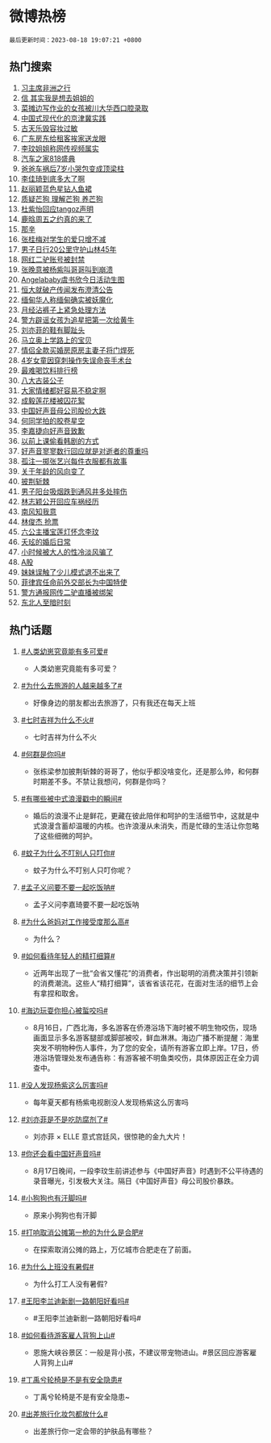 # 微博热榜

`最后更新时间：2023-08-18 19:07:21 +0800`

## 热门搜索

1. [习主席非洲之行](https://m.weibo.cn/search?containerid=100103type%3D1%26t%3D10%26q%3D%23%E4%B9%A0%E4%B8%BB%E5%B8%AD%E9%9D%9E%E6%B4%B2%E4%B9%8B%E8%A1%8C%23&stream_entry_id=51&isnewpage=1&extparam=seat%3D1%26stream_entry_id%3D51%26pos%3D0%26c_type%3D51%26cate%3D10103%26dgr%3D0%26filter_type%3Drealtimehot%26display_time%3D1692356838%26pre_seqid%3D169235683876201209553&luicode=10000011&lfid=106003type%253D25%2526t%253D3%2526disable_hot%253D1%2526filter_type%253Drealtimehot)
1. [信 其实我是想去姐姐的](https://m.weibo.cn/search?containerid=100103type%3D1%26t%3D10%26q%3D%E4%BF%A1+%E5%85%B6%E5%AE%9E%E6%88%91%E6%98%AF%E6%83%B3%E5%8E%BB%E5%A7%90%E5%A7%90%E7%9A%84&stream_entry_id=31&isnewpage=1&extparam=seat%3D1%26stream_entry_id%3D31%26dgr%3D0%26flag%3D2%26band_rank%3D1%26pos%3D0%26filter_type%3Drealtimehot%26c_type%3D31%26realpos%3D1%26cate%3D5001%26lcate%3D5001%26q%3D%25E4%25BF%25A1%2520%25E5%2585%25B6%25E5%25AE%259E%25E6%2588%2591%25E6%2598%25AF%25E6%2583%25B3%25E5%258E%25BB%25E5%25A7%2590%25E5%25A7%2590%25E7%259A%2584%26display_time%3D1692356838%26pre_seqid%3D169235683876201209553&luicode=10000011&lfid=106003type%253D25%2526t%253D3%2526disable_hot%253D1%2526filter_type%253Drealtimehot)
1. [菜摊边写作业的女孩被川大华西口腔录取](https://m.weibo.cn/search?containerid=100103type%3D1%26t%3D10%26q%3D%23%E8%8F%9C%E6%91%8A%E8%BE%B9%E5%86%99%E4%BD%9C%E4%B8%9A%E7%9A%84%E5%A5%B3%E5%AD%A9%E8%A2%AB%E5%B7%9D%E5%A4%A7%E5%8D%8E%E8%A5%BF%E5%8F%A3%E8%85%94%E5%BD%95%E5%8F%96%23&stream_entry_id=31&isnewpage=1&extparam=seat%3D1%26stream_entry_id%3D31%26dgr%3D0%26flag%3D32768%26band_rank%3D2%26pos%3D1%26filter_type%3Drealtimehot%26c_type%3D31%26realpos%3D2%26cate%3D5001%26lcate%3D5001%26q%3D%2523%25E8%258F%259C%25E6%2591%258A%25E8%25BE%25B9%25E5%2586%2599%25E4%25BD%259C%25E4%25B8%259A%25E7%259A%2584%25E5%25A5%25B3%25E5%25AD%25A9%25E8%25A2%25AB%25E5%25B7%259D%25E5%25A4%25A7%25E5%258D%258E%25E8%25A5%25BF%25E5%258F%25A3%25E8%2585%2594%25E5%25BD%2595%25E5%258F%2596%2523%26display_time%3D1692356838%26pre_seqid%3D169235683876201209553&luicode=10000011&lfid=106003type%253D25%2526t%253D3%2526disable_hot%253D1%2526filter_type%253Drealtimehot)
1. [中国式现代化的京津冀实践](https://m.weibo.cn/search?containerid=100103type%3D1%26t%3D10%26q%3D%23%E4%B8%AD%E5%9B%BD%E5%BC%8F%E7%8E%B0%E4%BB%A3%E5%8C%96%E7%9A%84%E4%BA%AC%E6%B4%A5%E5%86%80%E5%AE%9E%E8%B7%B5%23&stream_entry_id=31&isnewpage=1&extparam=seat%3D1%26stream_entry_id%3D31%26dgr%3D0%26flag%3D0%26band_rank%3D3%26pos%3D2%26filter_type%3Drealtimehot%26c_type%3D31%26realpos%3D3%26cate%3D5001%26lcate%3D5001%26q%3D%2523%25E4%25B8%25AD%25E5%259B%25BD%25E5%25BC%258F%25E7%258E%25B0%25E4%25BB%25A3%25E5%258C%2596%25E7%259A%2584%25E4%25BA%25AC%25E6%25B4%25A5%25E5%2586%2580%25E5%25AE%259E%25E8%25B7%25B5%2523%26display_time%3D1692356838%26pre_seqid%3D169235683876201209553&luicode=10000011&lfid=106003type%253D25%2526t%253D3%2526disable_hot%253D1%2526filter_type%253Drealtimehot)
1. [古天乐毁容妆过敏](https://m.weibo.cn/search?containerid=100103type%3D1%26t%3D10%26q%3D%23%E5%8F%A4%E5%A4%A9%E4%B9%90%E6%AF%81%E5%AE%B9%E5%A6%86%E8%BF%87%E6%95%8F%23&stream_entry_id=31&isnewpage=1&extparam=seat%3D1%26stream_entry_id%3D31%26dgr%3D0%26flag%3D2%26band_rank%3D4%26pos%3D3%26filter_type%3Drealtimehot%26c_type%3D31%26realpos%3D4%26cate%3D5001%26lcate%3D5001%26q%3D%2523%25E5%258F%25A4%25E5%25A4%25A9%25E4%25B9%2590%25E6%25AF%2581%25E5%25AE%25B9%25E5%25A6%2586%25E8%25BF%2587%25E6%2595%258F%2523%26display_time%3D1692356838%26pre_seqid%3D169235683876201209553&luicode=10000011&lfid=106003type%253D25%2526t%253D3%2526disable_hot%253D1%2526filter_type%253Drealtimehot)
1. [广东房东给租客挨家送龙眼](https://m.weibo.cn/search?containerid=100103type%3D1%26t%3D10%26q%3D%23%E5%B9%BF%E4%B8%9C%E6%88%BF%E4%B8%9C%E7%BB%99%E7%A7%9F%E5%AE%A2%E6%8C%A8%E5%AE%B6%E9%80%81%E9%BE%99%E7%9C%BC%23&stream_entry_id=31&isnewpage=1&extparam=seat%3D1%26stream_entry_id%3D31%26dgr%3D0%26flag%3D32768%26band_rank%3D5%26pos%3D4%26filter_type%3Drealtimehot%26c_type%3D31%26realpos%3D5%26cate%3D5001%26lcate%3D5001%26q%3D%2523%25E5%25B9%25BF%25E4%25B8%259C%25E6%2588%25BF%25E4%25B8%259C%25E7%25BB%2599%25E7%25A7%259F%25E5%25AE%25A2%25E6%258C%25A8%25E5%25AE%25B6%25E9%2580%2581%25E9%25BE%2599%25E7%259C%25BC%2523%26display_time%3D1692356838%26pre_seqid%3D169235683876201209553&luicode=10000011&lfid=106003type%253D25%2526t%253D3%2526disable_hot%253D1%2526filter_type%253Drealtimehot)
1. [李玟姐姐称网传视频属实](https://m.weibo.cn/search?containerid=100103type%3D1%26t%3D10%26q%3D%23%E6%9D%8E%E7%8E%9F%E5%A7%90%E5%A7%90%E7%A7%B0%E7%BD%91%E4%BC%A0%E8%A7%86%E9%A2%91%E5%B1%9E%E5%AE%9E%23&stream_entry_id=31&isnewpage=1&extparam=seat%3D1%26stream_entry_id%3D31%26dgr%3D0%26flag%3D0%26band_rank%3D6%26pos%3D5%26filter_type%3Drealtimehot%26c_type%3D31%26realpos%3D6%26cate%3D5001%26lcate%3D5001%26q%3D%2523%25E6%259D%258E%25E7%258E%259F%25E5%25A7%2590%25E5%25A7%2590%25E7%25A7%25B0%25E7%25BD%2591%25E4%25BC%25A0%25E8%25A7%2586%25E9%25A2%2591%25E5%25B1%259E%25E5%25AE%259E%2523%26display_time%3D1692356838%26pre_seqid%3D169235683876201209553&luicode=10000011&lfid=106003type%253D25%2526t%253D3%2526disable_hot%253D1%2526filter_type%253Drealtimehot)
1. [汽车之家818盛典](https://m.weibo.cn/search?containerid=100103type%3D1%26t%3D10%26q%3D%23%E6%B1%BD%E8%BD%A6%E4%B9%8B%E5%AE%B6818%E7%9B%9B%E5%85%B8%23&stream_entry_id=31&isnewpage=1&extparam=seat%3D1%26stream_entry_id%3D31%26is_ad_pos%3D1%26dgr%3D0%26filter_type%3Drealtimehot%26band_rank%3D7%26pos%3D6%26lcate%3D5001%26adid%3D199850%26c_type%3D31%26cate%3D5001%26topic_ad%3D1%26q%3D%2523%25E6%25B1%25BD%25E8%25BD%25A6%25E4%25B9%258B%25E5%25AE%25B6818%25E7%259B%259B%25E5%2585%25B8%2523%26display_time%3D1692356838%26pre_seqid%3D169235683876201209553&luicode=10000011&lfid=106003type%253D25%2526t%253D3%2526disable_hot%253D1%2526filter_type%253Drealtimehot)
1. [爸爸车祸后7岁小哭包变成顶梁柱](https://m.weibo.cn/search?containerid=100103type%3D1%26t%3D10%26q%3D%23%E7%88%B8%E7%88%B8%E8%BD%A6%E7%A5%B8%E5%90%8E7%E5%B2%81%E5%B0%8F%E5%93%AD%E5%8C%85%E5%8F%98%E6%88%90%E9%A1%B6%E6%A2%81%E6%9F%B1%23&stream_entry_id=31&isnewpage=1&extparam=seat%3D1%26stream_entry_id%3D31%26dgr%3D0%26flag%3D32768%26band_rank%3D7%26pos%3D7%26filter_type%3Drealtimehot%26c_type%3D31%26realpos%3D7%26cate%3D5001%26lcate%3D5001%26q%3D%2523%25E7%2588%25B8%25E7%2588%25B8%25E8%25BD%25A6%25E7%25A5%25B8%25E5%2590%258E7%25E5%25B2%2581%25E5%25B0%258F%25E5%2593%25AD%25E5%258C%2585%25E5%258F%2598%25E6%2588%2590%25E9%25A1%25B6%25E6%25A2%2581%25E6%259F%25B1%2523%26display_time%3D1692356838%26pre_seqid%3D169235683876201209553&luicode=10000011&lfid=106003type%253D25%2526t%253D3%2526disable_hot%253D1%2526filter_type%253Drealtimehot)
1. [李佳琦到底多大了啊](https://m.weibo.cn/search?containerid=100103type%3D1%26t%3D10%26q%3D%23%E6%9D%8E%E4%BD%B3%E7%90%A6%E5%88%B0%E5%BA%95%E5%A4%9A%E5%A4%A7%E4%BA%86%E5%95%8A%23&stream_entry_id=31&isnewpage=1&extparam=seat%3D1%26stream_entry_id%3D31%26dgr%3D0%26flag%3D2%26band_rank%3D8%26pos%3D8%26filter_type%3Drealtimehot%26c_type%3D31%26realpos%3D8%26cate%3D5001%26lcate%3D5001%26q%3D%2523%25E6%259D%258E%25E4%25BD%25B3%25E7%2590%25A6%25E5%2588%25B0%25E5%25BA%2595%25E5%25A4%259A%25E5%25A4%25A7%25E4%25BA%2586%25E5%2595%258A%2523%26display_time%3D1692356838%26pre_seqid%3D169235683876201209553&luicode=10000011&lfid=106003type%253D25%2526t%253D3%2526disable_hot%253D1%2526filter_type%253Drealtimehot)
1. [赵丽颖蓝色星钻人鱼裙](https://m.weibo.cn/search?containerid=100103type%3D1%26t%3D10%26q%3D%23%E8%B5%B5%E4%B8%BD%E9%A2%96%E8%93%9D%E8%89%B2%E6%98%9F%E9%92%BB%E4%BA%BA%E9%B1%BC%E8%A3%99%23&stream_entry_id=31&isnewpage=1&extparam=seat%3D1%26stream_entry_id%3D31%26dgr%3D0%26flag%3D1%26band_rank%3D9%26pos%3D9%26filter_type%3Drealtimehot%26c_type%3D31%26realpos%3D9%26cate%3D5001%26lcate%3D5001%26q%3D%2523%25E8%25B5%25B5%25E4%25B8%25BD%25E9%25A2%2596%25E8%2593%259D%25E8%2589%25B2%25E6%2598%259F%25E9%2592%25BB%25E4%25BA%25BA%25E9%25B1%25BC%25E8%25A3%2599%2523%26display_time%3D1692356838%26pre_seqid%3D169235683876201209553&luicode=10000011&lfid=106003type%253D25%2526t%253D3%2526disable_hot%253D1%2526filter_type%253Drealtimehot)
1. [质疑芒狗 理解芒狗 养芒狗](https://m.weibo.cn/search?containerid=100103type%3D1%26t%3D10%26q%3D%E8%B4%A8%E7%96%91%E8%8A%92%E7%8B%97+%E7%90%86%E8%A7%A3%E8%8A%92%E7%8B%97+%E5%85%BB%E8%8A%92%E7%8B%97&stream_entry_id=31&isnewpage=1&extparam=seat%3D1%26stream_entry_id%3D31%26dgr%3D0%26flag%3D0%26band_rank%3D10%26pos%3D10%26filter_type%3Drealtimehot%26c_type%3D31%26realpos%3D10%26cate%3D5001%26lcate%3D5001%26q%3D%25E8%25B4%25A8%25E7%2596%2591%25E8%258A%2592%25E7%258B%2597%2520%25E7%2590%2586%25E8%25A7%25A3%25E8%258A%2592%25E7%258B%2597%2520%25E5%2585%25BB%25E8%258A%2592%25E7%258B%2597%26display_time%3D1692356838%26pre_seqid%3D169235683876201209553&luicode=10000011&lfid=106003type%253D25%2526t%253D3%2526disable_hot%253D1%2526filter_type%253Drealtimehot)
1. [杜紫怡回应tangoz声明](https://m.weibo.cn/search?containerid=100103type%3D1%26t%3D10%26q%3D%23%E6%9D%9C%E7%B4%AB%E6%80%A1%E5%9B%9E%E5%BA%94tangoz%E5%A3%B0%E6%98%8E%23&stream_entry_id=31&isnewpage=1&extparam=seat%3D1%26stream_entry_id%3D31%26dgr%3D0%26flag%3D1%26band_rank%3D11%26pos%3D11%26filter_type%3Drealtimehot%26c_type%3D31%26realpos%3D11%26cate%3D5001%26lcate%3D5001%26q%3D%2523%25E6%259D%259C%25E7%25B4%25AB%25E6%2580%25A1%25E5%259B%259E%25E5%25BA%2594tangoz%25E5%25A3%25B0%25E6%2598%258E%2523%26display_time%3D1692356838%26pre_seqid%3D169235683876201209553&luicode=10000011&lfid=106003type%253D25%2526t%253D3%2526disable_hot%253D1%2526filter_type%253Drealtimehot)
1. [鹿晗周五之约真的来了](https://m.weibo.cn/search?containerid=100103type%3D1%26t%3D10%26q%3D%23%E9%B9%BF%E6%99%97%E5%91%A8%E4%BA%94%E4%B9%8B%E7%BA%A6%E7%9C%9F%E7%9A%84%E6%9D%A5%E4%BA%86%23&stream_entry_id=31&isnewpage=1&extparam=seat%3D1%26stream_entry_id%3D31%26dgr%3D0%26flag%3D1%26band_rank%3D12%26pos%3D12%26filter_type%3Drealtimehot%26c_type%3D31%26realpos%3D12%26cate%3D5001%26lcate%3D5001%26q%3D%2523%25E9%25B9%25BF%25E6%2599%2597%25E5%2591%25A8%25E4%25BA%2594%25E4%25B9%258B%25E7%25BA%25A6%25E7%259C%259F%25E7%259A%2584%25E6%259D%25A5%25E4%25BA%2586%2523%26display_time%3D1692356838%26pre_seqid%3D169235683876201209553&luicode=10000011&lfid=106003type%253D25%2526t%253D3%2526disable_hot%253D1%2526filter_type%253Drealtimehot)
1. [那辛](https://m.weibo.cn/search?containerid=100103type%3D1%26t%3D10%26q%3D%E9%82%A3%E8%BE%9B&stream_entry_id=31&isnewpage=1&extparam=seat%3D1%26stream_entry_id%3D31%26dgr%3D0%26flag%3D1%26band_rank%3D13%26pos%3D13%26filter_type%3Drealtimehot%26c_type%3D31%26realpos%3D13%26cate%3D5001%26lcate%3D5001%26q%3D%25E9%2582%25A3%25E8%25BE%259B%26display_time%3D1692356838%26pre_seqid%3D169235683876201209553&luicode=10000011&lfid=106003type%253D25%2526t%253D3%2526disable_hot%253D1%2526filter_type%253Drealtimehot)
1. [张桂梅对学生的爱只增不减](https://m.weibo.cn/search?containerid=100103type%3D1%26t%3D10%26q%3D%23%E5%BC%A0%E6%A1%82%E6%A2%85%E5%AF%B9%E5%AD%A6%E7%94%9F%E7%9A%84%E7%88%B1%E5%8F%AA%E5%A2%9E%E4%B8%8D%E5%87%8F%23&stream_entry_id=31&isnewpage=1&extparam=seat%3D1%26stream_entry_id%3D31%26dgr%3D0%26flag%3D32768%26band_rank%3D14%26pos%3D14%26filter_type%3Drealtimehot%26c_type%3D31%26realpos%3D14%26cate%3D5001%26lcate%3D5001%26q%3D%2523%25E5%25BC%25A0%25E6%25A1%2582%25E6%25A2%2585%25E5%25AF%25B9%25E5%25AD%25A6%25E7%2594%259F%25E7%259A%2584%25E7%2588%25B1%25E5%258F%25AA%25E5%25A2%259E%25E4%25B8%258D%25E5%2587%258F%2523%26display_time%3D1692356838%26pre_seqid%3D169235683876201209553&luicode=10000011&lfid=106003type%253D25%2526t%253D3%2526disable_hot%253D1%2526filter_type%253Drealtimehot)
1. [男子日行20公里守护山林45年](https://m.weibo.cn/search?containerid=100103type%3D1%26t%3D10%26q%3D%23%E7%94%B7%E5%AD%90%E6%97%A5%E8%A1%8C20%E5%85%AC%E9%87%8C%E5%AE%88%E6%8A%A4%E5%B1%B1%E6%9E%9745%E5%B9%B4%23&stream_entry_id=31&isnewpage=1&extparam=seat%3D1%26stream_entry_id%3D31%26dgr%3D0%26band_rank%3D15%26flag%3D32768%26lcate%3D5001%26pos%3D15%26filter_type%3Drealtimehot%26c_type%3D31%26realpos%3D15%26cate%3D5001%26adid%3D200028%26q%3D%2523%25E7%2594%25B7%25E5%25AD%2590%25E6%2597%25A5%25E8%25A1%258C20%25E5%2585%25AC%25E9%2587%258C%25E5%25AE%2588%25E6%258A%25A4%25E5%25B1%25B1%25E6%259E%259745%25E5%25B9%25B4%2523%26display_time%3D1692356838%26pre_seqid%3D169235683876201209553&luicode=10000011&lfid=106003type%253D25%2526t%253D3%2526disable_hot%253D1%2526filter_type%253Drealtimehot)
1. [网红二驴账号被封禁](https://m.weibo.cn/search?containerid=100103type%3D1%26t%3D10%26q%3D%23%E7%BD%91%E7%BA%A2%E4%BA%8C%E9%A9%B4%E8%B4%A6%E5%8F%B7%E8%A2%AB%E5%B0%81%E7%A6%81%23&stream_entry_id=31&isnewpage=1&extparam=seat%3D1%26stream_entry_id%3D31%26dgr%3D0%26flag%3D0%26band_rank%3D16%26pos%3D16%26filter_type%3Drealtimehot%26c_type%3D31%26realpos%3D16%26cate%3D5001%26lcate%3D5001%26q%3D%2523%25E7%25BD%2591%25E7%25BA%25A2%25E4%25BA%258C%25E9%25A9%25B4%25E8%25B4%25A6%25E5%258F%25B7%25E8%25A2%25AB%25E5%25B0%2581%25E7%25A6%2581%2523%26display_time%3D1692356838%26pre_seqid%3D169235683876201209553&luicode=10000011&lfid=106003type%253D25%2526t%253D3%2526disable_hot%253D1%2526filter_type%253Drealtimehot)
1. [张晚意被杨紫叫哥哥叫到崩溃](https://m.weibo.cn/search?containerid=100103type%3D1%26t%3D10%26q%3D%23%E5%BC%A0%E6%99%9A%E6%84%8F%E8%A2%AB%E6%9D%A8%E7%B4%AB%E5%8F%AB%E5%93%A5%E5%93%A5%E5%8F%AB%E5%88%B0%E5%B4%A9%E6%BA%83%23&stream_entry_id=31&isnewpage=1&extparam=seat%3D1%26stream_entry_id%3D31%26dgr%3D0%26flag%3D0%26band_rank%3D17%26pos%3D17%26filter_type%3Drealtimehot%26c_type%3D31%26realpos%3D17%26cate%3D5001%26lcate%3D5001%26q%3D%2523%25E5%25BC%25A0%25E6%2599%259A%25E6%2584%258F%25E8%25A2%25AB%25E6%259D%25A8%25E7%25B4%25AB%25E5%258F%25AB%25E5%2593%25A5%25E5%2593%25A5%25E5%258F%25AB%25E5%2588%25B0%25E5%25B4%25A9%25E6%25BA%2583%2523%26display_time%3D1692356838%26pre_seqid%3D169235683876201209553&luicode=10000011&lfid=106003type%253D25%2526t%253D3%2526disable_hot%253D1%2526filter_type%253Drealtimehot)
1. [Angelababy虞书欣今日活动生图](https://m.weibo.cn/search?containerid=100103type%3D1%26t%3D10%26q%3D%23Angelababy%E8%99%9E%E4%B9%A6%E6%AC%A3%E4%BB%8A%E6%97%A5%E6%B4%BB%E5%8A%A8%E7%94%9F%E5%9B%BE%23&stream_entry_id=31&isnewpage=1&extparam=seat%3D1%26stream_entry_id%3D31%26dgr%3D0%26flag%3D0%26band_rank%3D18%26pos%3D18%26filter_type%3Drealtimehot%26c_type%3D31%26realpos%3D18%26cate%3D5001%26lcate%3D5001%26q%3D%2523Angelababy%25E8%2599%259E%25E4%25B9%25A6%25E6%25AC%25A3%25E4%25BB%258A%25E6%2597%25A5%25E6%25B4%25BB%25E5%258A%25A8%25E7%2594%259F%25E5%259B%25BE%2523%26display_time%3D1692356838%26pre_seqid%3D169235683876201209553&luicode=10000011&lfid=106003type%253D25%2526t%253D3%2526disable_hot%253D1%2526filter_type%253Drealtimehot)
1. [恒大就破产传闻发布澄清公告](https://m.weibo.cn/search?containerid=100103type%3D1%26t%3D10%26q%3D%23%E6%81%92%E5%A4%A7%E5%B0%B1%E7%A0%B4%E4%BA%A7%E4%BC%A0%E9%97%BB%E5%8F%91%E5%B8%83%E6%BE%84%E6%B8%85%E5%85%AC%E5%91%8A%23&stream_entry_id=31&isnewpage=1&extparam=seat%3D1%26stream_entry_id%3D31%26dgr%3D0%26flag%3D1%26band_rank%3D19%26pos%3D19%26filter_type%3Drealtimehot%26c_type%3D31%26realpos%3D19%26cate%3D5001%26lcate%3D5001%26q%3D%2523%25E6%2581%2592%25E5%25A4%25A7%25E5%25B0%25B1%25E7%25A0%25B4%25E4%25BA%25A7%25E4%25BC%25A0%25E9%2597%25BB%25E5%258F%2591%25E5%25B8%2583%25E6%25BE%2584%25E6%25B8%2585%25E5%2585%25AC%25E5%2591%258A%2523%26display_time%3D1692356838%26pre_seqid%3D169235683876201209553&luicode=10000011&lfid=106003type%253D25%2526t%253D3%2526disable_hot%253D1%2526filter_type%253Drealtimehot)
1. [缅甸华人称缅甸确实被妖魔化](https://m.weibo.cn/search?containerid=100103type%3D1%26t%3D10%26q%3D%23%E7%BC%85%E7%94%B8%E5%8D%8E%E4%BA%BA%E7%A7%B0%E7%BC%85%E7%94%B8%E7%A1%AE%E5%AE%9E%E8%A2%AB%E5%A6%96%E9%AD%94%E5%8C%96%23&stream_entry_id=31&isnewpage=1&extparam=seat%3D1%26stream_entry_id%3D31%26dgr%3D0%26flag%3D0%26band_rank%3D20%26pos%3D20%26filter_type%3Drealtimehot%26c_type%3D31%26realpos%3D20%26cate%3D5001%26lcate%3D5001%26q%3D%2523%25E7%25BC%2585%25E7%2594%25B8%25E5%258D%258E%25E4%25BA%25BA%25E7%25A7%25B0%25E7%25BC%2585%25E7%2594%25B8%25E7%25A1%25AE%25E5%25AE%259E%25E8%25A2%25AB%25E5%25A6%2596%25E9%25AD%2594%25E5%258C%2596%2523%26display_time%3D1692356838%26pre_seqid%3D169235683876201209553&luicode=10000011&lfid=106003type%253D25%2526t%253D3%2526disable_hot%253D1%2526filter_type%253Drealtimehot)
1. [月经沾裤子上紧急处理方法](https://m.weibo.cn/search?containerid=100103type%3D1%26t%3D10%26q%3D%E6%9C%88%E7%BB%8F%E6%B2%BE%E8%A3%A4%E5%AD%90%E4%B8%8A%E7%B4%A7%E6%80%A5%E5%A4%84%E7%90%86%E6%96%B9%E6%B3%95&stream_entry_id=31&isnewpage=1&extparam=seat%3D1%26stream_entry_id%3D31%26dgr%3D0%26flag%3D0%26band_rank%3D21%26pos%3D21%26filter_type%3Drealtimehot%26c_type%3D31%26realpos%3D21%26cate%3D5001%26lcate%3D5001%26q%3D%25E6%259C%2588%25E7%25BB%258F%25E6%25B2%25BE%25E8%25A3%25A4%25E5%25AD%2590%25E4%25B8%258A%25E7%25B4%25A7%25E6%2580%25A5%25E5%25A4%2584%25E7%2590%2586%25E6%2596%25B9%25E6%25B3%2595%26display_time%3D1692356838%26pre_seqid%3D169235683876201209553&luicode=10000011&lfid=106003type%253D25%2526t%253D3%2526disable_hot%253D1%2526filter_type%253Drealtimehot)
1. [警方辟谣女孩为追星把第一次给黄牛](https://m.weibo.cn/search?containerid=100103type%3D1%26t%3D10%26q%3D%23%E8%AD%A6%E6%96%B9%E8%BE%9F%E8%B0%A3%E5%A5%B3%E5%AD%A9%E4%B8%BA%E8%BF%BD%E6%98%9F%E6%8A%8A%E7%AC%AC%E4%B8%80%E6%AC%A1%E7%BB%99%E9%BB%84%E7%89%9B%23&stream_entry_id=31&isnewpage=1&extparam=seat%3D1%26stream_entry_id%3D31%26dgr%3D0%26flag%3D1%26band_rank%3D22%26pos%3D22%26filter_type%3Drealtimehot%26c_type%3D31%26realpos%3D22%26cate%3D5001%26lcate%3D5001%26q%3D%2523%25E8%25AD%25A6%25E6%2596%25B9%25E8%25BE%259F%25E8%25B0%25A3%25E5%25A5%25B3%25E5%25AD%25A9%25E4%25B8%25BA%25E8%25BF%25BD%25E6%2598%259F%25E6%258A%258A%25E7%25AC%25AC%25E4%25B8%2580%25E6%25AC%25A1%25E7%25BB%2599%25E9%25BB%2584%25E7%2589%259B%2523%26display_time%3D1692356838%26pre_seqid%3D169235683876201209553&luicode=10000011&lfid=106003type%253D25%2526t%253D3%2526disable_hot%253D1%2526filter_type%253Drealtimehot)
1. [刘亦菲的鞋有脚趾头](https://m.weibo.cn/search?containerid=100103type%3D1%26t%3D10%26q%3D%23%E5%88%98%E4%BA%A6%E8%8F%B2%E7%9A%84%E9%9E%8B%E6%9C%89%E8%84%9A%E8%B6%BE%E5%A4%B4%23&stream_entry_id=31&isnewpage=1&extparam=seat%3D1%26stream_entry_id%3D31%26dgr%3D0%26flag%3D1%26band_rank%3D23%26pos%3D23%26filter_type%3Drealtimehot%26c_type%3D31%26realpos%3D23%26cate%3D5001%26lcate%3D5001%26q%3D%2523%25E5%2588%2598%25E4%25BA%25A6%25E8%258F%25B2%25E7%259A%2584%25E9%259E%258B%25E6%259C%2589%25E8%2584%259A%25E8%25B6%25BE%25E5%25A4%25B4%2523%26display_time%3D1692356838%26pre_seqid%3D169235683876201209553&luicode=10000011&lfid=106003type%253D25%2526t%253D3%2526disable_hot%253D1%2526filter_type%253Drealtimehot)
1. [马立奥上学路上的宝贝](https://m.weibo.cn/search?containerid=100103type%3D1%26t%3D10%26q%3D%E9%A9%AC%E7%AB%8B%E5%A5%A5%E4%B8%8A%E5%AD%A6%E8%B7%AF%E4%B8%8A%E7%9A%84%E5%AE%9D%E8%B4%9D&stream_entry_id=31&isnewpage=1&extparam=seat%3D1%26stream_entry_id%3D31%26dgr%3D0%26flag%3D1%26band_rank%3D24%26pos%3D24%26filter_type%3Drealtimehot%26c_type%3D31%26realpos%3D24%26cate%3D5001%26lcate%3D5001%26q%3D%25E9%25A9%25AC%25E7%25AB%258B%25E5%25A5%25A5%25E4%25B8%258A%25E5%25AD%25A6%25E8%25B7%25AF%25E4%25B8%258A%25E7%259A%2584%25E5%25AE%259D%25E8%25B4%259D%26display_time%3D1692356838%26pre_seqid%3D169235683876201209553&luicode=10000011&lfid=106003type%253D25%2526t%253D3%2526disable_hot%253D1%2526filter_type%253Drealtimehot)
1. [情侣全款买婚房原房主妻子将门焊死](https://m.weibo.cn/search?containerid=100103type%3D1%26t%3D10%26q%3D%23%E6%83%85%E4%BE%A3%E5%85%A8%E6%AC%BE%E4%B9%B0%E5%A9%9A%E6%88%BF%E5%8E%9F%E6%88%BF%E4%B8%BB%E5%A6%BB%E5%AD%90%E5%B0%86%E9%97%A8%E7%84%8A%E6%AD%BB%23&stream_entry_id=31&isnewpage=1&extparam=seat%3D1%26stream_entry_id%3D31%26dgr%3D0%26flag%3D0%26band_rank%3D25%26pos%3D25%26filter_type%3Drealtimehot%26c_type%3D31%26realpos%3D25%26cate%3D5001%26lcate%3D5001%26q%3D%2523%25E6%2583%2585%25E4%25BE%25A3%25E5%2585%25A8%25E6%25AC%25BE%25E4%25B9%25B0%25E5%25A9%259A%25E6%2588%25BF%25E5%258E%259F%25E6%2588%25BF%25E4%25B8%25BB%25E5%25A6%25BB%25E5%25AD%2590%25E5%25B0%2586%25E9%2597%25A8%25E7%2584%258A%25E6%25AD%25BB%2523%26display_time%3D1692356838%26pre_seqid%3D169235683876201209553&luicode=10000011&lfid=106003type%253D25%2526t%253D3%2526disable_hot%253D1%2526filter_type%253Drealtimehot)
1. [4岁女童因穿刺操作失误命丧手术台](https://m.weibo.cn/search?containerid=100103type%3D1%26t%3D10%26q%3D%234%E5%B2%81%E5%A5%B3%E7%AB%A5%E5%9B%A0%E7%A9%BF%E5%88%BA%E6%93%8D%E4%BD%9C%E5%A4%B1%E8%AF%AF%E5%91%BD%E4%B8%A7%E6%89%8B%E6%9C%AF%E5%8F%B0%23&stream_entry_id=31&isnewpage=1&extparam=seat%3D1%26stream_entry_id%3D31%26dgr%3D0%26flag%3D0%26band_rank%3D26%26pos%3D26%26filter_type%3Drealtimehot%26c_type%3D31%26realpos%3D26%26cate%3D5001%26lcate%3D5001%26q%3D%25234%25E5%25B2%2581%25E5%25A5%25B3%25E7%25AB%25A5%25E5%259B%25A0%25E7%25A9%25BF%25E5%2588%25BA%25E6%2593%258D%25E4%25BD%259C%25E5%25A4%25B1%25E8%25AF%25AF%25E5%2591%25BD%25E4%25B8%25A7%25E6%2589%258B%25E6%259C%25AF%25E5%258F%25B0%2523%26display_time%3D1692356838%26pre_seqid%3D169235683876201209553&luicode=10000011&lfid=106003type%253D25%2526t%253D3%2526disable_hot%253D1%2526filter_type%253Drealtimehot)
1. [最难喝饮料排行榜](https://m.weibo.cn/search?containerid=100103type%3D1%26t%3D10%26q%3D%E6%9C%80%E9%9A%BE%E5%96%9D%E9%A5%AE%E6%96%99%E6%8E%92%E8%A1%8C%E6%A6%9C&stream_entry_id=31&isnewpage=1&extparam=seat%3D1%26stream_entry_id%3D31%26dgr%3D0%26flag%3D0%26band_rank%3D27%26pos%3D27%26filter_type%3Drealtimehot%26c_type%3D31%26realpos%3D27%26cate%3D5001%26lcate%3D5001%26q%3D%25E6%259C%2580%25E9%259A%25BE%25E5%2596%259D%25E9%25A5%25AE%25E6%2596%2599%25E6%258E%2592%25E8%25A1%258C%25E6%25A6%259C%26display_time%3D1692356838%26pre_seqid%3D169235683876201209553&luicode=10000011&lfid=106003type%253D25%2526t%253D3%2526disable_hot%253D1%2526filter_type%253Drealtimehot)
1. [八大古装公子](https://m.weibo.cn/search?containerid=100103type%3D1%26t%3D10%26q%3D%23%E5%85%AB%E5%A4%A7%E5%8F%A4%E8%A3%85%E5%85%AC%E5%AD%90%23&stream_entry_id=31&isnewpage=1&extparam=seat%3D1%26stream_entry_id%3D31%26dgr%3D0%26flag%3D1%26band_rank%3D28%26pos%3D28%26filter_type%3Drealtimehot%26c_type%3D31%26realpos%3D28%26cate%3D5001%26lcate%3D5001%26q%3D%2523%25E5%2585%25AB%25E5%25A4%25A7%25E5%258F%25A4%25E8%25A3%2585%25E5%2585%25AC%25E5%25AD%2590%2523%26display_time%3D1692356838%26pre_seqid%3D169235683876201209553&luicode=10000011&lfid=106003type%253D25%2526t%253D3%2526disable_hot%253D1%2526filter_type%253Drealtimehot)
1. [大家情绪都好容易不稳定啊](https://m.weibo.cn/search?containerid=100103type%3D1%26t%3D10%26q%3D%E5%A4%A7%E5%AE%B6%E6%83%85%E7%BB%AA%E9%83%BD%E5%A5%BD%E5%AE%B9%E6%98%93%E4%B8%8D%E7%A8%B3%E5%AE%9A%E5%95%8A&stream_entry_id=31&isnewpage=1&extparam=seat%3D1%26stream_entry_id%3D31%26dgr%3D0%26flag%3D1%26band_rank%3D29%26pos%3D29%26filter_type%3Drealtimehot%26c_type%3D31%26realpos%3D29%26cate%3D5001%26lcate%3D5001%26q%3D%25E5%25A4%25A7%25E5%25AE%25B6%25E6%2583%2585%25E7%25BB%25AA%25E9%2583%25BD%25E5%25A5%25BD%25E5%25AE%25B9%25E6%2598%2593%25E4%25B8%258D%25E7%25A8%25B3%25E5%25AE%259A%25E5%2595%258A%26display_time%3D1692356838%26pre_seqid%3D169235683876201209553&luicode=10000011&lfid=106003type%253D25%2526t%253D3%2526disable_hot%253D1%2526filter_type%253Drealtimehot)
1. [成毅莲花楼被囚花絮](https://m.weibo.cn/search?containerid=100103type%3D1%26t%3D10%26q%3D%23%E6%88%90%E6%AF%85%E8%8E%B2%E8%8A%B1%E6%A5%BC%E8%A2%AB%E5%9B%9A%E8%8A%B1%E7%B5%AE%23&stream_entry_id=31&isnewpage=1&extparam=seat%3D1%26stream_entry_id%3D31%26dgr%3D0%26flag%3D1%26band_rank%3D30%26pos%3D30%26filter_type%3Drealtimehot%26c_type%3D31%26realpos%3D30%26cate%3D5001%26lcate%3D5001%26q%3D%2523%25E6%2588%2590%25E6%25AF%2585%25E8%258E%25B2%25E8%258A%25B1%25E6%25A5%25BC%25E8%25A2%25AB%25E5%259B%259A%25E8%258A%25B1%25E7%25B5%25AE%2523%26display_time%3D1692356838%26pre_seqid%3D169235683876201209553&luicode=10000011&lfid=106003type%253D25%2526t%253D3%2526disable_hot%253D1%2526filter_type%253Drealtimehot)
1. [中国好声音母公司股价大跌](https://m.weibo.cn/search?containerid=100103type%3D1%26t%3D10%26q%3D%23%E4%B8%AD%E5%9B%BD%E5%A5%BD%E5%A3%B0%E9%9F%B3%E6%AF%8D%E5%85%AC%E5%8F%B8%E8%82%A1%E4%BB%B7%E5%A4%A7%E8%B7%8C%23&stream_entry_id=31&isnewpage=1&extparam=seat%3D1%26stream_entry_id%3D31%26dgr%3D0%26flag%3D0%26band_rank%3D31%26pos%3D31%26filter_type%3Drealtimehot%26c_type%3D31%26realpos%3D31%26cate%3D5001%26lcate%3D5001%26q%3D%2523%25E4%25B8%25AD%25E5%259B%25BD%25E5%25A5%25BD%25E5%25A3%25B0%25E9%259F%25B3%25E6%25AF%258D%25E5%2585%25AC%25E5%258F%25B8%25E8%2582%25A1%25E4%25BB%25B7%25E5%25A4%25A7%25E8%25B7%258C%2523%26display_time%3D1692356838%26pre_seqid%3D169235683876201209553&luicode=10000011&lfid=106003type%253D25%2526t%253D3%2526disable_hot%253D1%2526filter_type%253Drealtimehot)
1. [何同学拍的胶卷星空](https://m.weibo.cn/search?containerid=100103type%3D1%26t%3D10%26q%3D%E4%BD%95%E5%90%8C%E5%AD%A6%E6%8B%8D%E7%9A%84%E8%83%B6%E5%8D%B7%E6%98%9F%E7%A9%BA&stream_entry_id=31&isnewpage=1&extparam=seat%3D1%26stream_entry_id%3D31%26dgr%3D0%26flag%3D1%26band_rank%3D32%26pos%3D32%26filter_type%3Drealtimehot%26c_type%3D31%26realpos%3D32%26cate%3D5001%26lcate%3D5001%26q%3D%25E4%25BD%2595%25E5%2590%258C%25E5%25AD%25A6%25E6%258B%258D%25E7%259A%2584%25E8%2583%25B6%25E5%258D%25B7%25E6%2598%259F%25E7%25A9%25BA%26display_time%3D1692356838%26pre_seqid%3D169235683876201209553&luicode=10000011&lfid=106003type%253D25%2526t%253D3%2526disable_hot%253D1%2526filter_type%253Drealtimehot)
1. [李嘉捷向好声音致歉](https://m.weibo.cn/search?containerid=100103type%3D1%26t%3D10%26q%3D%E6%9D%8E%E5%98%89%E6%8D%B7%E5%90%91%E5%A5%BD%E5%A3%B0%E9%9F%B3%E8%87%B4%E6%AD%89&stream_entry_id=31&isnewpage=1&extparam=seat%3D1%26stream_entry_id%3D31%26dgr%3D0%26flag%3D0%26band_rank%3D33%26pos%3D33%26filter_type%3Drealtimehot%26c_type%3D31%26realpos%3D33%26cate%3D5001%26lcate%3D5001%26q%3D%25E6%259D%258E%25E5%2598%2589%25E6%258D%25B7%25E5%2590%2591%25E5%25A5%25BD%25E5%25A3%25B0%25E9%259F%25B3%25E8%2587%25B4%25E6%25AD%2589%26display_time%3D1692356838%26pre_seqid%3D169235683876201209553&luicode=10000011&lfid=106003type%253D25%2526t%253D3%2526disable_hot%253D1%2526filter_type%253Drealtimehot)
1. [以前上课偷看韩剧的方式](https://m.weibo.cn/search?containerid=100103type%3D1%26t%3D10%26q%3D%E4%BB%A5%E5%89%8D%E4%B8%8A%E8%AF%BE%E5%81%B7%E7%9C%8B%E9%9F%A9%E5%89%A7%E7%9A%84%E6%96%B9%E5%BC%8F&stream_entry_id=31&isnewpage=1&extparam=seat%3D1%26stream_entry_id%3D31%26dgr%3D0%26flag%3D1%26band_rank%3D34%26pos%3D34%26filter_type%3Drealtimehot%26c_type%3D31%26realpos%3D34%26cate%3D5001%26lcate%3D5001%26q%3D%25E4%25BB%25A5%25E5%2589%258D%25E4%25B8%258A%25E8%25AF%25BE%25E5%2581%25B7%25E7%259C%258B%25E9%259F%25A9%25E5%2589%25A7%25E7%259A%2584%25E6%2596%25B9%25E5%25BC%258F%26display_time%3D1692356838%26pre_seqid%3D169235683876201209553&luicode=10000011&lfid=106003type%253D25%2526t%253D3%2526disable_hot%253D1%2526filter_type%253Drealtimehot)
1. [好声音寥寥数行回应就是对逝者的尊重吗](https://m.weibo.cn/search?containerid=100103type%3D1%26t%3D10%26q%3D%23%E5%A5%BD%E5%A3%B0%E9%9F%B3%E5%AF%A5%E5%AF%A5%E6%95%B0%E8%A1%8C%E5%9B%9E%E5%BA%94%E5%B0%B1%E6%98%AF%E5%AF%B9%E9%80%9D%E8%80%85%E7%9A%84%E5%B0%8A%E9%87%8D%E5%90%97%23&stream_entry_id=31&isnewpage=1&extparam=seat%3D1%26stream_entry_id%3D31%26dgr%3D0%26flag%3D1%26band_rank%3D35%26pos%3D35%26filter_type%3Drealtimehot%26c_type%3D31%26realpos%3D35%26cate%3D5001%26lcate%3D5001%26q%3D%2523%25E5%25A5%25BD%25E5%25A3%25B0%25E9%259F%25B3%25E5%25AF%25A5%25E5%25AF%25A5%25E6%2595%25B0%25E8%25A1%258C%25E5%259B%259E%25E5%25BA%2594%25E5%25B0%25B1%25E6%2598%25AF%25E5%25AF%25B9%25E9%2580%259D%25E8%2580%2585%25E7%259A%2584%25E5%25B0%258A%25E9%2587%258D%25E5%2590%2597%2523%26display_time%3D1692356838%26pre_seqid%3D169235683876201209553&luicode=10000011&lfid=106003type%253D25%2526t%253D3%2526disable_hot%253D1%2526filter_type%253Drealtimehot)
1. [孤注一掷张艺兴每件衣服都有故事](https://m.weibo.cn/search?containerid=100103type%3D1%26t%3D10%26q%3D%23%E5%AD%A4%E6%B3%A8%E4%B8%80%E6%8E%B7%E5%BC%A0%E8%89%BA%E5%85%B4%E6%AF%8F%E4%BB%B6%E8%A1%A3%E6%9C%8D%E9%83%BD%E6%9C%89%E6%95%85%E4%BA%8B%23&stream_entry_id=31&isnewpage=1&extparam=seat%3D1%26stream_entry_id%3D31%26dgr%3D0%26flag%3D1%26band_rank%3D36%26pos%3D36%26filter_type%3Drealtimehot%26c_type%3D31%26realpos%3D36%26cate%3D5001%26lcate%3D5001%26q%3D%2523%25E5%25AD%25A4%25E6%25B3%25A8%25E4%25B8%2580%25E6%258E%25B7%25E5%25BC%25A0%25E8%2589%25BA%25E5%2585%25B4%25E6%25AF%258F%25E4%25BB%25B6%25E8%25A1%25A3%25E6%259C%258D%25E9%2583%25BD%25E6%259C%2589%25E6%2595%2585%25E4%25BA%258B%2523%26display_time%3D1692356838%26pre_seqid%3D169235683876201209553&luicode=10000011&lfid=106003type%253D25%2526t%253D3%2526disable_hot%253D1%2526filter_type%253Drealtimehot)
1. [关于年龄的风向变了](https://m.weibo.cn/search?containerid=100103type%3D1%26t%3D10%26q%3D%E5%85%B3%E4%BA%8E%E5%B9%B4%E9%BE%84%E7%9A%84%E9%A3%8E%E5%90%91%E5%8F%98%E4%BA%86&stream_entry_id=31&isnewpage=1&extparam=seat%3D1%26stream_entry_id%3D31%26dgr%3D0%26flag%3D1%26band_rank%3D37%26pos%3D37%26filter_type%3Drealtimehot%26c_type%3D31%26realpos%3D37%26cate%3D5001%26lcate%3D5001%26q%3D%25E5%2585%25B3%25E4%25BA%258E%25E5%25B9%25B4%25E9%25BE%2584%25E7%259A%2584%25E9%25A3%258E%25E5%2590%2591%25E5%258F%2598%25E4%25BA%2586%26display_time%3D1692356838%26pre_seqid%3D169235683876201209553&luicode=10000011&lfid=106003type%253D25%2526t%253D3%2526disable_hot%253D1%2526filter_type%253Drealtimehot)
1. [披荆斩棘](https://m.weibo.cn/search?containerid=100103type%3D1%26t%3D10%26q%3D%E6%8A%AB%E8%8D%86%E6%96%A9%E6%A3%98&stream_entry_id=31&isnewpage=1&extparam=seat%3D1%26stream_entry_id%3D31%26dgr%3D0%26flag%3D0%26band_rank%3D38%26pos%3D38%26filter_type%3Drealtimehot%26c_type%3D31%26realpos%3D38%26cate%3D5001%26lcate%3D5001%26q%3D%25E6%258A%25AB%25E8%258D%2586%25E6%2596%25A9%25E6%25A3%2598%26display_time%3D1692356838%26pre_seqid%3D169235683876201209553&luicode=10000011&lfid=106003type%253D25%2526t%253D3%2526disable_hot%253D1%2526filter_type%253Drealtimehot)
1. [男子阳台吸烟跌到通风井多处摔伤](https://m.weibo.cn/search?containerid=100103type%3D1%26t%3D10%26q%3D%23%E7%94%B7%E5%AD%90%E9%98%B3%E5%8F%B0%E5%90%B8%E7%83%9F%E8%B7%8C%E5%88%B0%E9%80%9A%E9%A3%8E%E4%BA%95%E5%A4%9A%E5%A4%84%E6%91%94%E4%BC%A4%23&stream_entry_id=31&isnewpage=1&extparam=seat%3D1%26stream_entry_id%3D31%26dgr%3D0%26flag%3D1%26band_rank%3D39%26pos%3D39%26filter_type%3Drealtimehot%26c_type%3D31%26realpos%3D39%26cate%3D5001%26lcate%3D5001%26q%3D%2523%25E7%2594%25B7%25E5%25AD%2590%25E9%2598%25B3%25E5%258F%25B0%25E5%2590%25B8%25E7%2583%259F%25E8%25B7%258C%25E5%2588%25B0%25E9%2580%259A%25E9%25A3%258E%25E4%25BA%2595%25E5%25A4%259A%25E5%25A4%2584%25E6%2591%2594%25E4%25BC%25A4%2523%26display_time%3D1692356838%26pre_seqid%3D169235683876201209553&luicode=10000011&lfid=106003type%253D25%2526t%253D3%2526disable_hot%253D1%2526filter_type%253Drealtimehot)
1. [林志颖公开回应车祸经历](https://m.weibo.cn/search?containerid=100103type%3D1%26t%3D10%26q%3D%23%E6%9E%97%E5%BF%97%E9%A2%96%E5%85%AC%E5%BC%80%E5%9B%9E%E5%BA%94%E8%BD%A6%E7%A5%B8%E7%BB%8F%E5%8E%86%23&stream_entry_id=31&isnewpage=1&extparam=seat%3D1%26stream_entry_id%3D31%26dgr%3D0%26flag%3D0%26band_rank%3D40%26pos%3D40%26filter_type%3Drealtimehot%26c_type%3D31%26realpos%3D40%26cate%3D5001%26lcate%3D5001%26q%3D%2523%25E6%259E%2597%25E5%25BF%2597%25E9%25A2%2596%25E5%2585%25AC%25E5%25BC%2580%25E5%259B%259E%25E5%25BA%2594%25E8%25BD%25A6%25E7%25A5%25B8%25E7%25BB%258F%25E5%258E%2586%2523%26display_time%3D1692356838%26pre_seqid%3D169235683876201209553&luicode=10000011&lfid=106003type%253D25%2526t%253D3%2526disable_hot%253D1%2526filter_type%253Drealtimehot)
1. [南风知我意](https://m.weibo.cn/search?containerid=100103type%3D1%26t%3D10%26q%3D%E5%8D%97%E9%A3%8E%E7%9F%A5%E6%88%91%E6%84%8F&stream_entry_id=31&isnewpage=1&extparam=seat%3D1%26stream_entry_id%3D31%26dgr%3D0%26flag%3D0%26band_rank%3D41%26pos%3D41%26filter_type%3Drealtimehot%26c_type%3D31%26realpos%3D41%26cate%3D5001%26lcate%3D5001%26q%3D%25E5%258D%2597%25E9%25A3%258E%25E7%259F%25A5%25E6%2588%2591%25E6%2584%258F%26display_time%3D1692356838%26pre_seqid%3D169235683876201209553&luicode=10000011&lfid=106003type%253D25%2526t%253D3%2526disable_hot%253D1%2526filter_type%253Drealtimehot)
1. [林俊杰 抢票](https://m.weibo.cn/search?containerid=100103type%3D1%26t%3D10%26q%3D%E6%9E%97%E4%BF%8A%E6%9D%B0+%E6%8A%A2%E7%A5%A8&stream_entry_id=31&isnewpage=1&extparam=seat%3D1%26stream_entry_id%3D31%26dgr%3D0%26flag%3D0%26band_rank%3D42%26pos%3D42%26filter_type%3Drealtimehot%26c_type%3D31%26realpos%3D42%26cate%3D5001%26lcate%3D5001%26q%3D%25E6%259E%2597%25E4%25BF%258A%25E6%259D%25B0%2520%25E6%258A%25A2%25E7%25A5%25A8%26display_time%3D1692356838%26pre_seqid%3D169235683876201209553&luicode=10000011&lfid=106003type%253D25%2526t%253D3%2526disable_hot%253D1%2526filter_type%253Drealtimehot)
1. [六公主播宝莲灯怀念李玟](https://m.weibo.cn/search?containerid=100103type%3D1%26t%3D10%26q%3D%23%E5%85%AD%E5%85%AC%E4%B8%BB%E6%92%AD%E5%AE%9D%E8%8E%B2%E7%81%AF%E6%80%80%E5%BF%B5%E6%9D%8E%E7%8E%9F%23&stream_entry_id=31&isnewpage=1&extparam=seat%3D1%26stream_entry_id%3D31%26dgr%3D0%26flag%3D0%26band_rank%3D43%26pos%3D43%26filter_type%3Drealtimehot%26c_type%3D31%26realpos%3D43%26cate%3D5001%26lcate%3D5001%26q%3D%2523%25E5%2585%25AD%25E5%2585%25AC%25E4%25B8%25BB%25E6%2592%25AD%25E5%25AE%259D%25E8%258E%25B2%25E7%2581%25AF%25E6%2580%2580%25E5%25BF%25B5%25E6%259D%258E%25E7%258E%259F%2523%26display_time%3D1692356838%26pre_seqid%3D169235683876201209553&luicode=10000011&lfid=106003type%253D25%2526t%253D3%2526disable_hot%253D1%2526filter_type%253Drealtimehot)
1. [夭玹的婚后日常](https://m.weibo.cn/search?containerid=100103type%3D1%26t%3D10%26q%3D%23%E5%A4%AD%E7%8E%B9%E7%9A%84%E5%A9%9A%E5%90%8E%E6%97%A5%E5%B8%B8%23&stream_entry_id=31&isnewpage=1&extparam=seat%3D1%26stream_entry_id%3D31%26dgr%3D0%26flag%3D0%26band_rank%3D44%26pos%3D44%26filter_type%3Drealtimehot%26c_type%3D31%26realpos%3D44%26cate%3D5001%26lcate%3D5001%26q%3D%2523%25E5%25A4%25AD%25E7%258E%25B9%25E7%259A%2584%25E5%25A9%259A%25E5%2590%258E%25E6%2597%25A5%25E5%25B8%25B8%2523%26display_time%3D1692356838%26pre_seqid%3D169235683876201209553&luicode=10000011&lfid=106003type%253D25%2526t%253D3%2526disable_hot%253D1%2526filter_type%253Drealtimehot)
1. [小时候被大人的性冷淡风骗了](https://m.weibo.cn/search?containerid=100103type%3D1%26t%3D10%26q%3D%E5%B0%8F%E6%97%B6%E5%80%99%E8%A2%AB%E5%A4%A7%E4%BA%BA%E7%9A%84%E6%80%A7%E5%86%B7%E6%B7%A1%E9%A3%8E%E9%AA%97%E4%BA%86&stream_entry_id=31&isnewpage=1&extparam=seat%3D1%26stream_entry_id%3D31%26dgr%3D0%26flag%3D0%26band_rank%3D45%26pos%3D45%26filter_type%3Drealtimehot%26c_type%3D31%26realpos%3D45%26cate%3D5001%26lcate%3D5001%26q%3D%25E5%25B0%258F%25E6%2597%25B6%25E5%2580%2599%25E8%25A2%25AB%25E5%25A4%25A7%25E4%25BA%25BA%25E7%259A%2584%25E6%2580%25A7%25E5%2586%25B7%25E6%25B7%25A1%25E9%25A3%258E%25E9%25AA%2597%25E4%25BA%2586%26display_time%3D1692356838%26pre_seqid%3D169235683876201209553&luicode=10000011&lfid=106003type%253D25%2526t%253D3%2526disable_hot%253D1%2526filter_type%253Drealtimehot)
1. [A股](https://m.weibo.cn/search?containerid=100103type%3D1%26t%3D10%26q%3DA%E8%82%A1&stream_entry_id=31&isnewpage=1&extparam=seat%3D1%26stream_entry_id%3D31%26dgr%3D0%26flag%3D0%26band_rank%3D46%26pos%3D46%26filter_type%3Drealtimehot%26c_type%3D31%26realpos%3D46%26cate%3D5001%26lcate%3D5001%26q%3DA%25E8%2582%25A1%26display_time%3D1692356838%26pre_seqid%3D169235683876201209553&luicode=10000011&lfid=106003type%253D25%2526t%253D3%2526disable_hot%253D1%2526filter_type%253Drealtimehot)
1. [妹妹误触了少儿模式退不出来了](https://m.weibo.cn/search?containerid=100103type%3D1%26t%3D10%26q%3D%E5%A6%B9%E5%A6%B9%E8%AF%AF%E8%A7%A6%E4%BA%86%E5%B0%91%E5%84%BF%E6%A8%A1%E5%BC%8F%E9%80%80%E4%B8%8D%E5%87%BA%E6%9D%A5%E4%BA%86&stream_entry_id=31&isnewpage=1&extparam=seat%3D1%26stream_entry_id%3D31%26dgr%3D0%26flag%3D0%26band_rank%3D47%26pos%3D47%26filter_type%3Drealtimehot%26c_type%3D31%26realpos%3D47%26cate%3D5001%26lcate%3D5001%26q%3D%25E5%25A6%25B9%25E5%25A6%25B9%25E8%25AF%25AF%25E8%25A7%25A6%25E4%25BA%2586%25E5%25B0%2591%25E5%2584%25BF%25E6%25A8%25A1%25E5%25BC%258F%25E9%2580%2580%25E4%25B8%258D%25E5%2587%25BA%25E6%259D%25A5%25E4%25BA%2586%26display_time%3D1692356838%26pre_seqid%3D169235683876201209553&luicode=10000011&lfid=106003type%253D25%2526t%253D3%2526disable_hot%253D1%2526filter_type%253Drealtimehot)
1. [菲律宾任命前外交部长为中国特使](https://m.weibo.cn/search?containerid=100103type%3D1%26t%3D10%26q%3D%E8%8F%B2%E5%BE%8B%E5%AE%BE%E4%BB%BB%E5%91%BD%E5%89%8D%E5%A4%96%E4%BA%A4%E9%83%A8%E9%95%BF%E4%B8%BA%E4%B8%AD%E5%9B%BD%E7%89%B9%E4%BD%BF&stream_entry_id=31&isnewpage=1&extparam=seat%3D1%26stream_entry_id%3D31%26dgr%3D0%26flag%3D0%26band_rank%3D48%26pos%3D48%26filter_type%3Drealtimehot%26c_type%3D31%26realpos%3D48%26cate%3D5001%26lcate%3D5001%26q%3D%25E8%258F%25B2%25E5%25BE%258B%25E5%25AE%25BE%25E4%25BB%25BB%25E5%2591%25BD%25E5%2589%258D%25E5%25A4%2596%25E4%25BA%25A4%25E9%2583%25A8%25E9%2595%25BF%25E4%25B8%25BA%25E4%25B8%25AD%25E5%259B%25BD%25E7%2589%25B9%25E4%25BD%25BF%26display_time%3D1692356838%26pre_seqid%3D169235683876201209553&luicode=10000011&lfid=106003type%253D25%2526t%253D3%2526disable_hot%253D1%2526filter_type%253Drealtimehot)
1. [警方通报网传二驴直播被绑架](https://m.weibo.cn/search?containerid=100103type%3D1%26t%3D10%26q%3D%23%E8%AD%A6%E6%96%B9%E9%80%9A%E6%8A%A5%E7%BD%91%E4%BC%A0%E4%BA%8C%E9%A9%B4%E7%9B%B4%E6%92%AD%E8%A2%AB%E7%BB%91%E6%9E%B6%23&stream_entry_id=31&isnewpage=1&extparam=seat%3D1%26stream_entry_id%3D31%26dgr%3D0%26flag%3D0%26band_rank%3D49%26pos%3D49%26filter_type%3Drealtimehot%26c_type%3D31%26realpos%3D49%26cate%3D5001%26lcate%3D5001%26q%3D%2523%25E8%25AD%25A6%25E6%2596%25B9%25E9%2580%259A%25E6%258A%25A5%25E7%25BD%2591%25E4%25BC%25A0%25E4%25BA%258C%25E9%25A9%25B4%25E7%259B%25B4%25E6%2592%25AD%25E8%25A2%25AB%25E7%25BB%2591%25E6%259E%25B6%2523%26display_time%3D1692356838%26pre_seqid%3D169235683876201209553&luicode=10000011&lfid=106003type%253D25%2526t%253D3%2526disable_hot%253D1%2526filter_type%253Drealtimehot)
1. [东北人至暗时刻](https://m.weibo.cn/search?containerid=100103type%3D1%26t%3D10%26q%3D%E4%B8%9C%E5%8C%97%E4%BA%BA%E8%87%B3%E6%9A%97%E6%97%B6%E5%88%BB&stream_entry_id=31&isnewpage=1&extparam=seat%3D1%26stream_entry_id%3D31%26dgr%3D0%26flag%3D1%26band_rank%3D50%26pos%3D50%26filter_type%3Drealtimehot%26c_type%3D31%26realpos%3D50%26cate%3D5001%26lcate%3D5001%26q%3D%25E4%25B8%259C%25E5%258C%2597%25E4%25BA%25BA%25E8%2587%25B3%25E6%259A%2597%25E6%2597%25B6%25E5%2588%25BB%26display_time%3D1692356838%26pre_seqid%3D169235683876201209553&luicode=10000011&lfid=106003type%253D25%2526t%253D3%2526disable_hot%253D1%2526filter_type%253Drealtimehot)

## 热门话题

1. [#人类幼崽究竟能有多可爱#](https://m.weibo.cn/search?containerid=231522type%3D1%26t%3D10%26q%3D%23%E4%BA%BA%E7%B1%BB%E5%B9%BC%E5%B4%BD%E7%A9%B6%E7%AB%9F%E8%83%BD%E6%9C%89%E5%A4%9A%E5%8F%AF%E7%88%B1%23&stream_entry_id=128&isnewpage=1&extparam=seat%3D1%26dgr%3D0%26pos%3D1-0-0%26lcate%3D5004%26unitid%3D1692194328738%26cate%3D5004%26c_type%3D128%26display_time%3D1692356841%26pre_seqid%3D169235684123204820102&luicode=10000011&lfid=231648_-_4)
    - 人类幼崽究竟能有多可爱？

1. [#为什么去旅游的人越来越多了#](https://m.weibo.cn/search?containerid=231522type%3D1%26t%3D10%26q%3D%23%E4%B8%BA%E4%BB%80%E4%B9%88%E5%8E%BB%E6%97%85%E6%B8%B8%E7%9A%84%E4%BA%BA%E8%B6%8A%E6%9D%A5%E8%B6%8A%E5%A4%9A%E4%BA%86%23&stream_entry_id=128&isnewpage=1&extparam=seat%3D1%26dgr%3D0%26pos%3D1-0-1%26lcate%3D5004%26unitid%3D1692234183320%26cate%3D5004%26c_type%3D128%26display_time%3D1692356841%26pre_seqid%3D169235684123204820102&luicode=10000011&lfid=231648_-_4)
    - 好像身边的朋友都出去旅游了，只有我还在每天上班

1. [#七时吉祥为什么不火#](https://m.weibo.cn/search?containerid=231522type%3D1%26t%3D10%26q%3D%23%E4%B8%83%E6%97%B6%E5%90%89%E7%A5%A5%E4%B8%BA%E4%BB%80%E4%B9%88%E4%B8%8D%E7%81%AB%23&stream_entry_id=128&isnewpage=1&extparam=seat%3D1%26dgr%3D0%26pos%3D1-0-2%26lcate%3D5004%26unitid%3D1692322710514%26cate%3D5004%26c_type%3D128%26display_time%3D1692356841%26pre_seqid%3D169235684123204820102&luicode=10000011&lfid=231648_-_4)
    - 七时吉祥为什么不火

1. [#何群是你吗#](https://m.weibo.cn/search?containerid=231522type%3D1%26t%3D10%26q%3D%23%E4%BD%95%E7%BE%A4%E6%98%AF%E4%BD%A0%E5%90%97%23&stream_entry_id=128&isnewpage=1&extparam=seat%3D1%26dgr%3D0%26pos%3D1-0-3%26lcate%3D5004%26unitid%3D1692338869717%26cate%3D5004%26c_type%3D128%26display_time%3D1692356841%26pre_seqid%3D169235684123204820102&luicode=10000011&lfid=231648_-_4)
    - 张栋梁参加披荆斩棘的哥哥了，他似乎都没啥变化，还是那么帅，和何群时期差不多。不禁让我想问，何群是你吗？

1. [#有哪些被中式浪漫戳中的瞬间#](https://m.weibo.cn/search?containerid=231522type%3D1%26t%3D10%26q%3D%23%E6%9C%89%E5%93%AA%E4%BA%9B%E8%A2%AB%E4%B8%AD%E5%BC%8F%E6%B5%AA%E6%BC%AB%E6%88%B3%E4%B8%AD%E7%9A%84%E7%9E%AC%E9%97%B4%23&stream_entry_id=128&isnewpage=1&extparam=seat%3D1%26dgr%3D0%26pos%3D1-0-4%26lcate%3D5004%26unitid%3D1692342814543%26cate%3D5004%26c_type%3D128%26display_time%3D1692356841%26pre_seqid%3D169235684123204820102&luicode=10000011&lfid=231648_-_4)
    - 婚后的浪漫不止是鲜花，更藏在彼此陪伴和呵护的生活细节中，这就是中式浪漫含蓄却温暖的内核。也许浪漫从未消失，而是忙碌的生活让你忽略了这些细微的呵护。

1. [#蚊子为什么不叮别人只叮你#](https://m.weibo.cn/search?containerid=231522type%3D1%26t%3D10%26q%3D%23%E8%9A%8A%E5%AD%90%E4%B8%BA%E4%BB%80%E4%B9%88%E4%B8%8D%E5%8F%AE%E5%88%AB%E4%BA%BA%E5%8F%AA%E5%8F%AE%E4%BD%A0%23&stream_entry_id=128&isnewpage=1&extparam=seat%3D1%26dgr%3D0%26pos%3D1-0-5%26lcate%3D5004%26unitid%3D1692345211208%26cate%3D5004%26c_type%3D128%26display_time%3D1692356841%26pre_seqid%3D169235684123204820102&luicode=10000011&lfid=231648_-_4)
    - 蚊子为什么不叮别人只叮你呢？

1. [#孟子义问要不要一起吃饭呐#](https://m.weibo.cn/search?containerid=231522type%3D1%26t%3D10%26q%3D%23%E5%AD%9F%E5%AD%90%E4%B9%89%E9%97%AE%E8%A6%81%E4%B8%8D%E8%A6%81%E4%B8%80%E8%B5%B7%E5%90%83%E9%A5%AD%E5%91%90%23&stream_entry_id=128&isnewpage=1&extparam=seat%3D1%26dgr%3D0%26pos%3D1-0-6%26lcate%3D5004%26unitid%3D1692352087242%26cate%3D5004%26c_type%3D128%26display_time%3D1692356841%26pre_seqid%3D169235684123204820102&luicode=10000011&lfid=231648_-_4)
    - 孟子义问李嘉琦要不要一起吃饭呐

1. [#为什么爸妈对工作接受度那么高#](https://m.weibo.cn/search?containerid=231522type%3D1%26t%3D10%26q%3D%23%E4%B8%BA%E4%BB%80%E4%B9%88%E7%88%B8%E5%A6%88%E5%AF%B9%E5%B7%A5%E4%BD%9C%E6%8E%A5%E5%8F%97%E5%BA%A6%E9%82%A3%E4%B9%88%E9%AB%98%23&stream_entry_id=128&isnewpage=1&extparam=seat%3D1%26dgr%3D0%26pos%3D1-0-7%26lcate%3D5004%26unitid%3D1692185280030%26cate%3D5004%26c_type%3D128%26display_time%3D1692356841%26pre_seqid%3D169235684123204820102&luicode=10000011&lfid=231648_-_4)
    - 为什么？

1. [#如何看待年轻人的精打细算#](https://m.weibo.cn/search?containerid=231522type%3D1%26t%3D10%26q%3D%23%E5%A6%82%E4%BD%95%E7%9C%8B%E5%BE%85%E5%B9%B4%E8%BD%BB%E4%BA%BA%E7%9A%84%E7%B2%BE%E6%89%93%E7%BB%86%E7%AE%97%23&stream_entry_id=128&isnewpage=1&extparam=seat%3D1%26dgr%3D0%26pos%3D1-0-8%26lcate%3D5004%26unitid%3D1692336805712%26cate%3D5004%26c_type%3D128%26display_time%3D1692356841%26pre_seqid%3D169235684123204820102&luicode=10000011&lfid=231648_-_4)
    - 近两年出现了一批“会省又懂花”的消费者，作出聪明的消费决策并引领新的消费潮流。这些人“精打细算”，该省省该花花，在面对生活的细节上会有拿捏和取舍。

1. [#海边玩耍你担心被蜇咬吗#](https://m.weibo.cn/search?containerid=231522type%3D1%26t%3D10%26q%3D%23%E6%B5%B7%E8%BE%B9%E7%8E%A9%E8%80%8D%E4%BD%A0%E6%8B%85%E5%BF%83%E8%A2%AB%E8%9C%87%E5%92%AC%E5%90%97%23&stream_entry_id=128&isnewpage=1&extparam=seat%3D1%26dgr%3D0%26pos%3D1-0-9%26lcate%3D5004%26unitid%3D1692236864695%26cate%3D5004%26c_type%3D128%26display_time%3D1692356841%26pre_seqid%3D169235684123204820102&luicode=10000011&lfid=231648_-_4)
    - 8月16日，广西北海，多名游客在侨港浴场下海时被不明生物咬伤，现场画面显示多名游客腿部或脚部被咬，鲜血淋淋。海边广播不断提醒：海里突发不明物种伤人事件，为了您的安全，请所有游客立即上岸。17日，侨港浴场管理处发布通告称：有游客被不明鱼类咬伤，具体原因正在全力调查中。

1. [#没人发现杨紫这么厉害吗#](https://m.weibo.cn/search?containerid=231522type%3D1%26t%3D10%26q%3D%23%E6%B2%A1%E4%BA%BA%E5%8F%91%E7%8E%B0%E6%9D%A8%E7%B4%AB%E8%BF%99%E4%B9%88%E5%8E%89%E5%AE%B3%E5%90%97%23&stream_entry_id=128&isnewpage=1&extparam=seat%3D1%26dgr%3D0%26pos%3D1-0-10%26lcate%3D5004%26unitid%3D1692261235194%26cate%3D5004%26c_type%3D128%26display_time%3D1692356841%26pre_seqid%3D169235684123204820102&luicode=10000011&lfid=231648_-_4)
    - 每年夏天都有杨紫电视剧没人发现杨紫这么厉害吗

1. [#刘亦菲是不是吃防腐剂了#](https://m.weibo.cn/search?containerid=231522type%3D1%26t%3D10%26q%3D%23%E5%88%98%E4%BA%A6%E8%8F%B2%E6%98%AF%E4%B8%8D%E6%98%AF%E5%90%83%E9%98%B2%E8%85%90%E5%89%82%E4%BA%86%23&stream_entry_id=128&isnewpage=1&extparam=seat%3D1%26dgr%3D0%26pos%3D1-0-11%26lcate%3D5004%26unitid%3D1692346420067%26cate%3D5004%26c_type%3D128%26display_time%3D1692356841%26pre_seqid%3D169235684123204820102&luicode=10000011&lfid=231648_-_4)
    - 刘亦菲 × ELLE  意式宫廷风，很惊艳的金九大片！

1. [#你还会看中国好声音吗#](https://m.weibo.cn/search?containerid=231522type%3D1%26t%3D10%26q%3D%23%E4%BD%A0%E8%BF%98%E4%BC%9A%E7%9C%8B%E4%B8%AD%E5%9B%BD%E5%A5%BD%E5%A3%B0%E9%9F%B3%E5%90%97%23&stream_entry_id=128&isnewpage=1&extparam=seat%3D1%26dgr%3D0%26pos%3D1-0-12%26lcate%3D5004%26unitid%3D1692350902185%26cate%3D5004%26c_type%3D128%26display_time%3D1692356841%26pre_seqid%3D169235684123204820102&luicode=10000011&lfid=231648_-_4)
    - 8月17日晚间，一段李玟生前讲述参与《中国好声音》时遇到不公平待遇的录音曝光，引发极大关注。隔日《中国好声音》母公司股价暴跌。

1. [#小狗狗也有汗脚吗#](https://m.weibo.cn/search?containerid=231522type%3D1%26t%3D10%26q%3D%23%E5%B0%8F%E7%8B%97%E7%8B%97%E4%B9%9F%E6%9C%89%E6%B1%97%E8%84%9A%E5%90%97%23&stream_entry_id=128&isnewpage=1&extparam=seat%3D1%26dgr%3D0%26pos%3D1-0-13%26lcate%3D5004%26unitid%3D1692351847541%26cate%3D5004%26c_type%3D128%26display_time%3D1692356841%26pre_seqid%3D169235684123204820102&luicode=10000011&lfid=231648_-_4)
    - 原来小狗狗也有汗脚

1. [#打响取消公摊第一枪的为什么是合肥#](https://m.weibo.cn/search?containerid=231522type%3D1%26t%3D10%26q%3D%23%E6%89%93%E5%93%8D%E5%8F%96%E6%B6%88%E5%85%AC%E6%91%8A%E7%AC%AC%E4%B8%80%E6%9E%AA%E7%9A%84%E4%B8%BA%E4%BB%80%E4%B9%88%E6%98%AF%E5%90%88%E8%82%A5%23&stream_entry_id=128&isnewpage=1&extparam=seat%3D1%26dgr%3D0%26pos%3D1-0-14%26lcate%3D5004%26unitid%3D1692356604645%26cate%3D5004%26c_type%3D128%26display_time%3D1692356841%26pre_seqid%3D169235684123204820102&luicode=10000011&lfid=231648_-_4)
    - 在探索取消公摊的路上，万亿城市合肥走在了前面。

1. [#为什么上班没有暑假#](https://m.weibo.cn/search?containerid=231522type%3D1%26t%3D10%26q%3D%23%E4%B8%BA%E4%BB%80%E4%B9%88%E4%B8%8A%E7%8F%AD%E6%B2%A1%E6%9C%89%E6%9A%91%E5%81%87%23&stream_entry_id=128&isnewpage=1&extparam=seat%3D1%26dgr%3D0%26pos%3D1-0-15%26lcate%3D5004%26unitid%3D1692228487831%26cate%3D5004%26c_type%3D128%26display_time%3D1692356841%26pre_seqid%3D169235684123204820102&luicode=10000011&lfid=231648_-_4)
    - 为什么打工人没有暑假?

1. [#王阳李兰迪新剧一路朝阳好看吗#](https://m.weibo.cn/search?containerid=231522type%3D1%26t%3D10%26q%3D%23%E7%8E%8B%E9%98%B3%E6%9D%8E%E5%85%B0%E8%BF%AA%E6%96%B0%E5%89%A7%E4%B8%80%E8%B7%AF%E6%9C%9D%E9%98%B3%E5%A5%BD%E7%9C%8B%E5%90%97%23&stream_entry_id=128&isnewpage=1&extparam=seat%3D1%26dgr%3D0%26pos%3D1-0-16%26lcate%3D5004%26unitid%3D1692265450769%26cate%3D5004%26c_type%3D128%26display_time%3D1692356841%26pre_seqid%3D169235684123204820102&luicode=10000011&lfid=231648_-_4)
    - #王阳李兰迪新剧一路朝阳好看吗#

1. [#如何看待游客雇人背狗上山#](https://m.weibo.cn/search?containerid=231522type%3D1%26t%3D10%26q%3D%23%E5%A6%82%E4%BD%95%E7%9C%8B%E5%BE%85%E6%B8%B8%E5%AE%A2%E9%9B%87%E4%BA%BA%E8%83%8C%E7%8B%97%E4%B8%8A%E5%B1%B1%23&stream_entry_id=128&isnewpage=1&extparam=seat%3D1%26dgr%3D0%26pos%3D1-0-17%26lcate%3D5004%26unitid%3D1692325397864%26cate%3D5004%26c_type%3D128%26display_time%3D1692356841%26pre_seqid%3D169235684123204820102&luicode=10000011&lfid=231648_-_4)
    - 恩施大峡谷景区：一般是背小孩，不建议带宠物进山。#景区回应游客雇人背狗上山#

1. [#丁禹兮轮椅是不是有安全隐患#](https://m.weibo.cn/search?containerid=231522type%3D1%26t%3D10%26q%3D%23%E4%B8%81%E7%A6%B9%E5%85%AE%E8%BD%AE%E6%A4%85%E6%98%AF%E4%B8%8D%E6%98%AF%E6%9C%89%E5%AE%89%E5%85%A8%E9%9A%90%E6%82%A3%23&stream_entry_id=128&isnewpage=1&extparam=seat%3D1%26dgr%3D0%26pos%3D1-0-18%26lcate%3D5004%26unitid%3D1692257607309%26cate%3D5004%26c_type%3D128%26display_time%3D1692356841%26pre_seqid%3D169235684123204820102&luicode=10000011&lfid=231648_-_4)
    - 丁禹兮轮椅是不是有安全隐患~

1. [#出差旅行化妆包都放什么#](https://m.weibo.cn/search?containerid=231522type%3D1%26t%3D10%26q%3D%23%E5%87%BA%E5%B7%AE%E6%97%85%E8%A1%8C%E5%8C%96%E5%A6%86%E5%8C%85%E9%83%BD%E6%94%BE%E4%BB%80%E4%B9%88%23&stream_entry_id=128&isnewpage=1&extparam=seat%3D1%26dgr%3D0%26pos%3D1-0-19%26lcate%3D5004%26unitid%3D1692326631766%26cate%3D5004%26c_type%3D128%26display_time%3D1692356841%26pre_seqid%3D169235684123204820102&luicode=10000011&lfid=231648_-_4)
    - 出差旅行你一定会带的护肤品有哪些？

